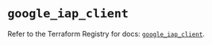 # `google_iap_client`

Refer to the Terraform Registry for docs: [`google_iap_client`](https://registry.terraform.io/providers/hashicorp/google-beta/6.30.0/docs/resources/google_iap_client).
